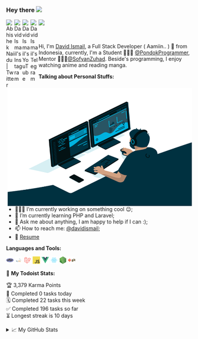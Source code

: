 ### Hey there <img src="https://media.giphy.com/media/hvRJCLFzcasrR4ia7z/giphy.gif" width="25px">
<a href="https://www.facebook.com/david.ismail.750331">
  <img align="left" alt="Abhishek Naidu | Twitter" width="22px" src="https://cdn.jsdelivr.net/npm/simple-icons@v3/icons/facebook.svg" />
</a>
<a href="https://www.instagram.com/ibnumasna/">
  <img align="left" alt="David Ismail's Instagram" width="22px" src="https://cdn.jsdelivr.net/npm/simple-icons@v3/icons/instagram.svg" />
</a>
<a href="https://www.youtube.com/channel/UCaj0fYilgQSG1NtdWRLegSg?">
  <img align="left" alt="David Ismail's YouTube" width="22px" src="https://cdn.jsdelivr.net/npm/simple-icons@v3/icons/youtube.svg" />
</a>
<a href="https://t.me/davidismail">
  <img align="left" alt="David Ismail's Telegram" width="22px" src="https://cdn.jsdelivr.net/npm/simple-icons@v3/icons/telegram.svg" />
</a>

![](https://visitor-badge.glitch.me/badge?page_id=sahabatdavid.sahabatdavid)

<br />

Hi, I'm [David Ismail](https://sahabatdavid.github.io/), a Full Stack Developer ( Aamiin.. ) 🚀 from Indonesia, currently, I'm a Student 🙍🏽‍♂️ [@PondokProgrammer](https://pondokprogrammer.com/), Mentor 👨🏽‍💼[@SofyanZuhad](https://github.com/syofyanzuhad). Beside's programming, I enjoy watching anime and reading manga.

  <img align="right" alt="GIF" src="https://github.com/sahabatdavid/sahabatdavid/blob/master/code.gif?raw=true" width="500" height="320" />
  
**Talking about Personal Stuffs:**

- 👨🏽‍💻 I’m currently working on something cool :wink:;
- 🌱 I’m currently learning PHP and Laravel; 
- 💬 Ask me about anything, I am happy to help if I can :);
- 📫 How to reach me: [@davidismail](https://t.me/davidismail);
- 📝 [Resume](https:github.com/sahabatdavid)

**Languages and Tools:**  

<code><img height="20" src="https://raw.githubusercontent.com/github/explore/80688e429a7d4ef2fca1e82350fe8e3517d3494d/topics/php/php.png"></code>
<code><img height="20" src="https://raw.githubusercontent.com/github/explore/80688e429a7d4ef2fca1e82350fe8e3517d3494d/topics/mysql/mysql.png"></code>
<code><img height="20" src="https://raw.githubusercontent.com/github/explore/80688e429a7d4ef2fca1e82350fe8e3517d3494d/topics/laravel/laravel.png"></code>
<code><img height="20" src="https://raw.githubusercontent.com/github/explore/80688e429a7d4ef2fca1e82350fe8e3517d3494d/topics/javascript/javascript.png"></code>
<code><img height="20" src="https://raw.githubusercontent.com/github/explore/80688e429a7d4ef2fca1e82350fe8e3517d3494d/topics/vue/vue.png"></code>
<code><img height="20" src="https://raw.githubusercontent.com/github/explore/80688e429a7d4ef2fca1e82350fe8e3517d3494d/topics/react/react.png"></code>
<code><img height="20" src="https://raw.githubusercontent.com/github/explore/80688e429a7d4ef2fca1e82350fe8e3517d3494d/topics/nodejs/nodejs.png"></code>
<code><img height="20" src="https://raw.githubusercontent.com/github/explore/80688e429a7d4ef2fca1e82350fe8e3517d3494d/topics/git/git.png"></code>


🚧 **My Todoist Stats:**
<!-- TODO-IST:START -->
🏆  3,379 Karma Points           
🌸  Completed 0 tasks today           
🗓  Completed 22 tasks this week           
✅  Completed 196 tasks so far           
⏳  Longest streak is 10 days
<!-- TODO-IST:END -->


<details>
<summary>📈 My GitHub Stats</summary>

<p align="center"> <img src="https://github-readme-stats.vercel.app/api?username=sahabatdavid&show_icons=true&theme=gotham" alt="sahabatdavid" />

</details>



